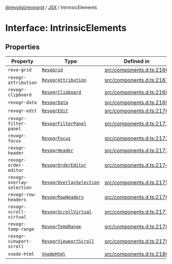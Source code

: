 [@revolist/revogrid](README.md) / [JSX](Namespace.JSX.md) / IntrinsicElements

# Interface: IntrinsicElements

## Properties

| Property | Type | Defined in |
| ------ | ------ | ------ |
| `revo-grid` | [`RevoGrid`](JSX.Interface.RevoGrid.md) | [src/components.d.ts:2166](https://github.com/revolist/revogrid/blob/47823c55f21dbab2ee19530dcd4c960a36eea0e4/src/components.d.ts#L2166) |
| `revogr-attribution` | [`RevogrAttribution`](JSX.Interface.RevogrAttribution.md) | [src/components.d.ts:2167](https://github.com/revolist/revogrid/blob/47823c55f21dbab2ee19530dcd4c960a36eea0e4/src/components.d.ts#L2167) |
| `revogr-clipboard` | [`RevogrClipboard`](JSX.Interface.RevogrClipboard.md) | [src/components.d.ts:2168](https://github.com/revolist/revogrid/blob/47823c55f21dbab2ee19530dcd4c960a36eea0e4/src/components.d.ts#L2168) |
| `revogr-data` | [`RevogrData`](JSX.Interface.RevogrData.md) | [src/components.d.ts:2169](https://github.com/revolist/revogrid/blob/47823c55f21dbab2ee19530dcd4c960a36eea0e4/src/components.d.ts#L2169) |
| `revogr-edit` | [`RevogrEdit`](JSX.Interface.RevogrEdit.md) | [src/components.d.ts:2170](https://github.com/revolist/revogrid/blob/47823c55f21dbab2ee19530dcd4c960a36eea0e4/src/components.d.ts#L2170) |
| `revogr-filter-panel` | [`RevogrFilterPanel`](JSX.Interface.RevogrFilterPanel.md) | [src/components.d.ts:2171](https://github.com/revolist/revogrid/blob/47823c55f21dbab2ee19530dcd4c960a36eea0e4/src/components.d.ts#L2171) |
| `revogr-focus` | [`RevogrFocus`](JSX.Interface.RevogrFocus.md) | [src/components.d.ts:2172](https://github.com/revolist/revogrid/blob/47823c55f21dbab2ee19530dcd4c960a36eea0e4/src/components.d.ts#L2172) |
| `revogr-header` | [`RevogrHeader`](JSX.Interface.RevogrHeader.md) | [src/components.d.ts:2173](https://github.com/revolist/revogrid/blob/47823c55f21dbab2ee19530dcd4c960a36eea0e4/src/components.d.ts#L2173) |
| `revogr-order-editor` | [`RevogrOrderEditor`](JSX.Interface.RevogrOrderEditor.md) | [src/components.d.ts:2174](https://github.com/revolist/revogrid/blob/47823c55f21dbab2ee19530dcd4c960a36eea0e4/src/components.d.ts#L2174) |
| `revogr-overlay-selection` | [`RevogrOverlaySelection`](JSX.Interface.RevogrOverlaySelection.md) | [src/components.d.ts:2175](https://github.com/revolist/revogrid/blob/47823c55f21dbab2ee19530dcd4c960a36eea0e4/src/components.d.ts#L2175) |
| `revogr-row-headers` | [`RevogrRowHeaders`](JSX.Interface.RevogrRowHeaders.md) | [src/components.d.ts:2176](https://github.com/revolist/revogrid/blob/47823c55f21dbab2ee19530dcd4c960a36eea0e4/src/components.d.ts#L2176) |
| `revogr-scroll-virtual` | [`RevogrScrollVirtual`](JSX.Interface.RevogrScrollVirtual.md) | [src/components.d.ts:2177](https://github.com/revolist/revogrid/blob/47823c55f21dbab2ee19530dcd4c960a36eea0e4/src/components.d.ts#L2177) |
| `revogr-temp-range` | [`RevogrTempRange`](JSX.Interface.RevogrTempRange.md) | [src/components.d.ts:2178](https://github.com/revolist/revogrid/blob/47823c55f21dbab2ee19530dcd4c960a36eea0e4/src/components.d.ts#L2178) |
| `revogr-viewport-scroll` | [`RevogrViewportScroll`](JSX.Interface.RevogrViewportScroll.md) | [src/components.d.ts:2179](https://github.com/revolist/revogrid/blob/47823c55f21dbab2ee19530dcd4c960a36eea0e4/src/components.d.ts#L2179) |
| `vnode-html` | [`VnodeHtml`](JSX.Interface.VnodeHtml.md) | [src/components.d.ts:2180](https://github.com/revolist/revogrid/blob/47823c55f21dbab2ee19530dcd4c960a36eea0e4/src/components.d.ts#L2180) |
